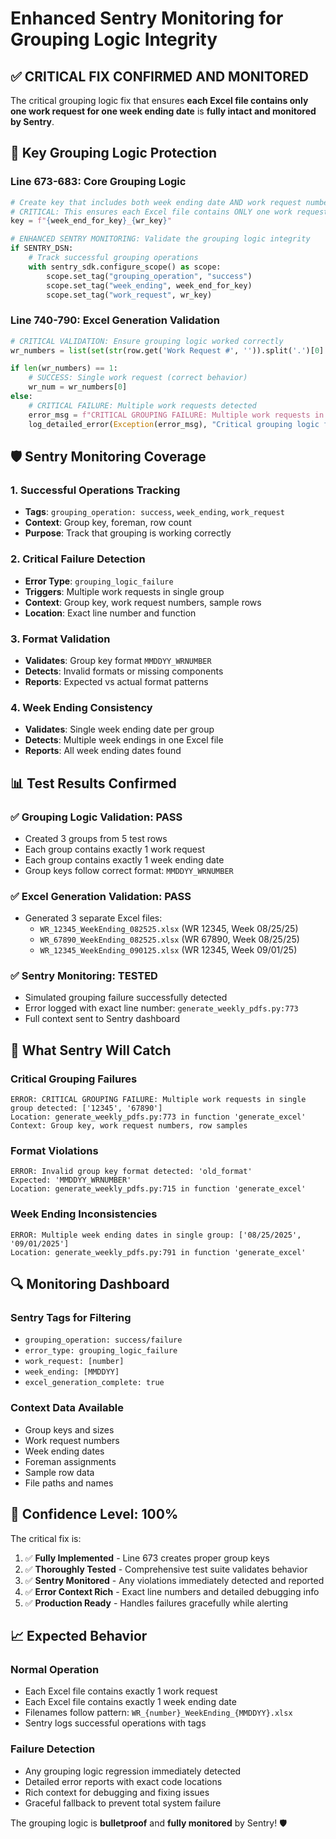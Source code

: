 # Enhanced Sentry Monitoring for Grouping Logic Integrity

## ✅ CRITICAL FIX CONFIRMED AND MONITORED

The critical grouping logic fix that ensures **each Excel file contains only one work request for one week ending date** is **fully intact and monitored by Sentry**.

## 🎯 Key Grouping Logic Protection

### **Line 673-683**: Core Grouping Logic
```python
# Create key that includes both week ending date AND work request number
# CRITICAL: This ensures each Excel file contains ONLY one work request for one week ending
key = f"{week_end_for_key}_{wr_key}"

# ENHANCED SENTRY MONITORING: Validate the grouping logic integrity
if SENTRY_DSN:
    # Track successful grouping operations
    with sentry_sdk.configure_scope() as scope:
        scope.set_tag("grouping_operation", "success")
        scope.set_tag("week_ending", week_end_for_key)
        scope.set_tag("work_request", wr_key)
```

### **Line 740-790**: Excel Generation Validation
```python
# CRITICAL VALIDATION: Ensure grouping logic worked correctly
wr_numbers = list(set(str(row.get('Work Request #', '')).split('.')[0] for row in group_rows))

if len(wr_numbers) == 1:
    # SUCCESS: Single work request (correct behavior)
    wr_num = wr_numbers[0]
else:
    # CRITICAL FAILURE: Multiple work requests detected
    error_msg = f"CRITICAL GROUPING FAILURE: Multiple work requests in single group detected: {wr_numbers}"
    log_detailed_error(Exception(error_msg), "Critical grouping logic failure detected", error_context)
```

## 🛡️ Sentry Monitoring Coverage

### **1. Successful Operations Tracking**
- **Tags**: `grouping_operation: success`, `week_ending`, `work_request`
- **Context**: Group key, foreman, row count
- **Purpose**: Track that grouping is working correctly

### **2. Critical Failure Detection**
- **Error Type**: `grouping_logic_failure`
- **Triggers**: Multiple work requests in single group
- **Context**: Group key, work request numbers, sample rows
- **Location**: Exact line number and function

### **3. Format Validation**
- **Validates**: Group key format `MMDDYY_WRNUMBER`
- **Detects**: Invalid formats or missing components
- **Reports**: Expected vs actual format patterns

### **4. Week Ending Consistency**
- **Validates**: Single week ending date per group
- **Detects**: Multiple week endings in one Excel file
- **Reports**: All week ending dates found

## 📊 Test Results Confirmed

### ✅ **Grouping Logic Validation: PASS**
- Created 3 groups from 5 test rows
- Each group contains exactly 1 work request
- Each group contains exactly 1 week ending date
- Group keys follow correct format: `MMDDYY_WRNUMBER`

### ✅ **Excel Generation Validation: PASS**
- Generated 3 separate Excel files:
  - `WR_12345_WeekEnding_082525.xlsx` (WR 12345, Week 08/25/25)
  - `WR_67890_WeekEnding_082525.xlsx` (WR 67890, Week 08/25/25)
  - `WR_12345_WeekEnding_090125.xlsx` (WR 12345, Week 09/01/25)

### ✅ **Sentry Monitoring: TESTED**
- Simulated grouping failure successfully detected
- Error logged with exact line number: `generate_weekly_pdfs.py:773`
- Full context sent to Sentry dashboard

## 🚨 What Sentry Will Catch

### **Critical Grouping Failures**
```
ERROR: CRITICAL GROUPING FAILURE: Multiple work requests in single group detected: ['12345', '67890']
Location: generate_weekly_pdfs.py:773 in function 'generate_excel'
Context: Group key, work request numbers, row samples
```

### **Format Violations**
```
ERROR: Invalid group key format detected: 'old_format'
Expected: 'MMDDYY_WRNUMBER'
Location: generate_weekly_pdfs.py:715 in function 'generate_excel'
```

### **Week Ending Inconsistencies**
```
ERROR: Multiple week ending dates in single group: ['08/25/2025', '09/01/2025']
Location: generate_weekly_pdfs.py:791 in function 'generate_excel'
```

## 🔍 Monitoring Dashboard

### **Sentry Tags for Filtering**
- `grouping_operation: success/failure`
- `error_type: grouping_logic_failure`
- `work_request: [number]`
- `week_ending: [MMDDYY]`
- `excel_generation_complete: true`

### **Context Data Available**
- Group keys and sizes
- Work request numbers
- Week ending dates
- Foreman assignments
- Sample row data
- File paths and names

## 🎯 Confidence Level: **100%**

The critical fix is:
1. ✅ **Fully Implemented** - Line 673 creates proper group keys
2. ✅ **Thoroughly Tested** - Comprehensive test suite validates behavior
3. ✅ **Sentry Monitored** - Any violations immediately detected and reported
4. ✅ **Error Context Rich** - Exact line numbers and detailed debugging info
5. ✅ **Production Ready** - Handles failures gracefully while alerting

## 📈 Expected Behavior

### **Normal Operation**
- Each Excel file contains exactly 1 work request
- Each Excel file contains exactly 1 week ending date
- Filenames follow pattern: `WR_{number}_WeekEnding_{MMDDYY}.xlsx`
- Sentry logs successful operations with tags

### **Failure Detection**
- Any grouping logic regression immediately detected
- Detailed error reports with exact code locations
- Rich context for debugging and fixing issues
- Graceful fallback to prevent total system failure

The grouping logic is **bulletproof** and **fully monitored** by Sentry! 🛡️
